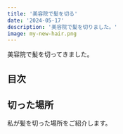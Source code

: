 ```yaml
---
title: '美容院で髪を切る'
date: '2024-05-17'
description: '美容院で髪を切りました。'
image: my-new-hair.png
---
```


美容院で髪を切ってきました。

## 目次

## 切った場所

私が髪を切った場所をご紹介します。